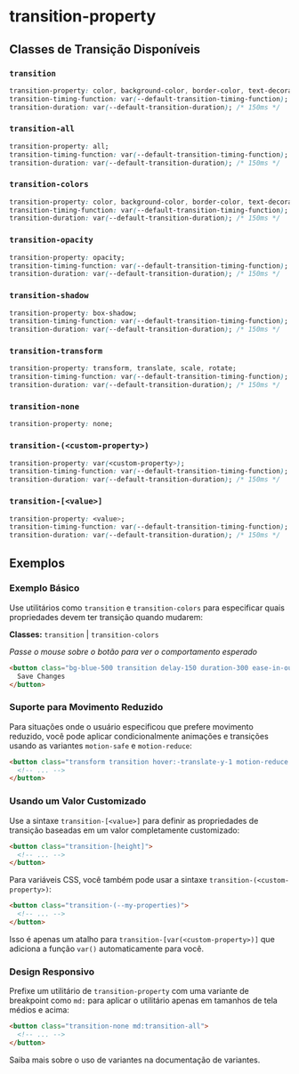 # transition-property

## Classes de Transição Disponíveis

### `transition`
```css
transition-property: color, background-color, border-color, text-decoration-color, fill, stroke, --tw-gradient-from, --tw-gradient-via, --tw-gradient-to, opacity, box-shadow, transform, translate, scale, rotate, filter, -webkit-backdrop-filter, backdrop-filter;
transition-timing-function: var(--default-transition-timing-function); /* cubic-bezier(0.4, 0, 0.2, 1) */
transition-duration: var(--default-transition-duration); /* 150ms */
```

### `transition-all`
```css
transition-property: all;
transition-timing-function: var(--default-transition-timing-function); /* cubic-bezier(0.4, 0, 0.2, 1) */
transition-duration: var(--default-transition-duration); /* 150ms */
```

### `transition-colors`
```css
transition-property: color, background-color, border-color, text-decoration-color, fill, stroke, --tw-gradient-from, --tw-gradient-via, --tw-gradient-to;
transition-timing-function: var(--default-transition-timing-function); /* cubic-bezier(0.4, 0, 0.2, 1) */
transition-duration: var(--default-transition-duration); /* 150ms */
```

### `transition-opacity`
```css
transition-property: opacity;
transition-timing-function: var(--default-transition-timing-function); /* cubic-bezier(0.4, 0, 0.2, 1) */
transition-duration: var(--default-transition-duration); /* 150ms */
```

### `transition-shadow`
```css
transition-property: box-shadow;
transition-timing-function: var(--default-transition-timing-function); /* cubic-bezier(0.4, 0, 0.2, 1) */
transition-duration: var(--default-transition-duration); /* 150ms */
```

### `transition-transform`
```css
transition-property: transform, translate, scale, rotate;
transition-timing-function: var(--default-transition-timing-function); /* cubic-bezier(0.4, 0, 0.2, 1) */
transition-duration: var(--default-transition-duration); /* 150ms */
```

### `transition-none`
```css
transition-property: none;
```

### `transition-(<custom-property>)`
```css
transition-property: var(<custom-property>);
transition-timing-function: var(--default-transition-timing-function); /* cubic-bezier(0.4, 0, 0.2, 1) */
transition-duration: var(--default-transition-duration); /* 150ms */
```

### `transition-[<value>]`
```css
transition-property: <value>;
transition-timing-function: var(--default-transition-timing-function); /* cubic-bezier(0.4, 0, 0.2, 1) */
transition-duration: var(--default-transition-duration); /* 150ms */
```

## Exemplos

### Exemplo Básico

Use utilitários como `transition` e `transition-colors` para especificar quais propriedades devem ter transição quando mudarem:

**Classes:** `transition` | `transition-colors`

*Passe o mouse sobre o botão para ver o comportamento esperado*

```html
<button class="bg-blue-500 transition delay-150 duration-300 ease-in-out hover:-translate-y-1 hover:scale-110 hover:bg-indigo-500">
  Save Changes
</button>
```

### Suporte para Movimento Reduzido

Para situações onde o usuário especificou que prefere movimento reduzido, você pode aplicar condicionalmente animações e transições usando as variantes `motion-safe` e `motion-reduce`:

```html
<button class="transform transition hover:-translate-y-1 motion-reduce:transition-none motion-reduce:hover:transform-none">
  <!-- ... -->
</button>
```

### Usando um Valor Customizado

Use a sintaxe `transition-[<value>]` para definir as propriedades de transição baseadas em um valor completamente customizado:

```html
<button class="transition-[height]">
  <!-- ... -->
</button>
```

Para variáveis CSS, você também pode usar a sintaxe `transition-(<custom-property>)`:

```html
<button class="transition-(--my-properties)">
  <!-- ... -->
</button>
```

Isso é apenas um atalho para `transition-[var(<custom-property>)]` que adiciona a função `var()` automaticamente para você.

### Design Responsivo

Prefixe um utilitário de `transition-property` com uma variante de breakpoint como `md:` para aplicar o utilitário apenas em tamanhos de tela médios e acima:

```html
<button class="transition-none md:transition-all">
  <!-- ... -->
</button>
```

Saiba mais sobre o uso de variantes na documentação de variantes.

